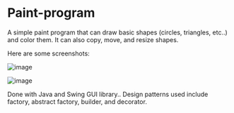 # Paint-program

A simple paint program that can draw basic shapes (circles, triangles, etc..) and color them. It can also copy, move, and resize shapes.

Here are some screenshots:

![image](https://user-images.githubusercontent.com/68197709/160362595-addab6c4-2e5a-4c60-9940-fc293ae6b2e4.png)


![image](https://user-images.githubusercontent.com/68197709/160362499-490e03af-5557-496c-a01c-9c9ea4f732f3.png)

Done with Java and Swing GUI library.. Design patterns used include factory, abstract factory, builder, and decorator.
